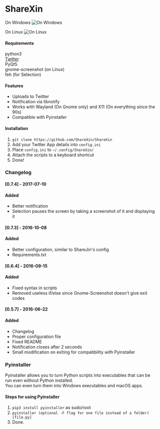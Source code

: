 # ShareXin  

On Windows
![On Windows](https://raw.githubusercontent.com/ShareXin/ShareXin/master/twitter-2016-10-08-05_48_543_PM.png)  

On Linux
![On Linux](https://raw.githubusercontent.com/ShareXin/ShareXin/master/twitter-2016-10-08-10_07_602_PM.png)

#### Requirements
python3  
[Twitter](https://github.com/sixohsix/twitter)  
PyQt5  
gnome-screenshot (on Linux)  
feh (for Selection)  

#### Features
* Uploads to Twitter
* Notification via libnotify
* Works with Wayland (On Gnome only) and X11 (On everything since the 90s)
* Compatible with Pyinstaller

#### Installation
1. `git clone https://github.com/ShareXin/ShareXin`
2. Add your Twitter App details into `config.ini`
3. Place `config.ini` to `~/.config/ShareXin/`
4. Attach the scripts to a keyboard shortcut
5. Done!

### Changelog
#### [0.7.4] - 2017-07-10
#### Added
- Better notification
- Selection pauses the screen by taking a screenshot of it and displaying it

#### [0.7.3] - 2016-10-08
#### Added
- Better configuration, similar to ShareJin's config
- Requirements.txt

#### [0.6.4] - 2016-09-15
#### Added
- Fixed syntax in scripts
- Removed useless if/else since Gnome-Screenshot doesn't give exit codes

#### [0.5.7] - 2016-06-22
#### Added
- Changelog
- Proper configuration file
- Fixed README
- Notification closes after 2 seconds
- Small modification on exiting for compatibility with Pyinstaller

### Pyinstaller
Pyinstaller allows you to turn Python scripts into executables that can be run even without Python installed.  
You can even turn them into Windows executables and macOS apps.  

#### Steps for using Pyinstaller
1. `pip3 install pyinstaller` as sudo/root
2. `pyinstaller (optional -F flag for one file instead of a folder) [file.py]`
3. Done.
